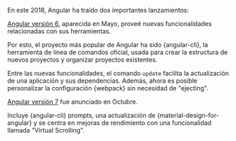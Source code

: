 En este 2018, Angular ha traído dos importantes lanzamientos:

[Angular versión 6](https://blog.angular.io/version-6-of-angular-now-available-cc56b0efa7a4), aparecida en Mayo, proveé nuevas funcionalidades relacionadas con sus herramientas.

Por esto, el proyecto más popular de Angular ha sido {angular-cli}, la herramienta de línea de comandos oficial, usada para crear la estructura de nuevos proyectos y organizar proyectos existentes. 

Entre las nuevas funcionalidades, el comando `update` facilita la actualización de una aplicación y sus dependencias. Además, ahora es posible personalizar la configuración {webpack} sin necesidad de "ejecting". 

[Angular versión 7](https://blog.angular.io/version-7-of-angular-cli-prompts-virtual-scroll-drag-and-drop-and-more-c594e22e7b8c) fue anunciado en Octubre. 

Incluye {angular-cli} prompts, una actualización de {material-design-for-angular} y se centra en mejoras de rendimiento con una funcionalidad llamada "Virtual Scrolling".